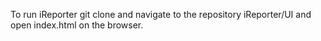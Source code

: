 To run iReporter git clone
and navigate to the repository iReporter/UI and open index.html on the browser.
